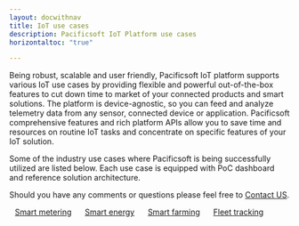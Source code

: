 ```yaml
---
layout: docwithnav
title: IoT use cases
description: Pacificsoft IoT Platform use cases
horizontaltoc: "true"

--- 
```


Being robust, scalable and user friendly, Pacificsoft IoT platform supports various IoT use cases by providing flexible and powerful out-of-the-box features to cut down time to market of your connected products and smart solutions. The platform is device-agnostic, so you can feed and analyze telemetry data from any sensor, connected device or application. Pacificsoft comprehensive features and rich platform APIs allow you to save time and resources on routine IoT tasks and concentrate on specific features of your IoT solution.

Some of the industry use cases where Pacificsoft is being successfully utilized are listed below. Each use case is equipped with PoC dashboard and reference solution architecture.

Should you have any comments or questions please feel free to [Contact US](/docs/contact-us/).

<a style="margin: 10px;" href="/smart-metering/" class="button">Smart metering</a>
<a style="margin: 10px;" href="/smart-energy/" class="button">Smart energy</a>
<a style="margin: 10px;" href="/smart-farming/" class="button">Smart farming</a>
<a style="margin: 10px;" href="/fleet-tracking/" class="button">Fleet tracking</a>
